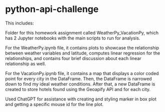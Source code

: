 # python-api-challenge

This includes:

Folder for this homework assignment called WeatherPy_VacationPy, which has 2 Jupyter notebooks with the main scripts to run for analysis.

For the WeatherPy.ipynb file,
it contains plots to showcase the relationship between weather variables and latitude, computes linear regression for the relationships, and contains four brief discussion about each linear relationship as well.

For the VacationPy.ipynb file,
it contains a map that displays a color coded point for every city in the DataFrame. Then, the DataFrame is narrowed down to find my ideal weather conditions. After that, a new DataFrame is created to store hotels found using the Geoapify API and for each city.
 
Used ChatGPT for assistance with creating and styling marker in box plot and getting a specific mouse id for the line plot.

